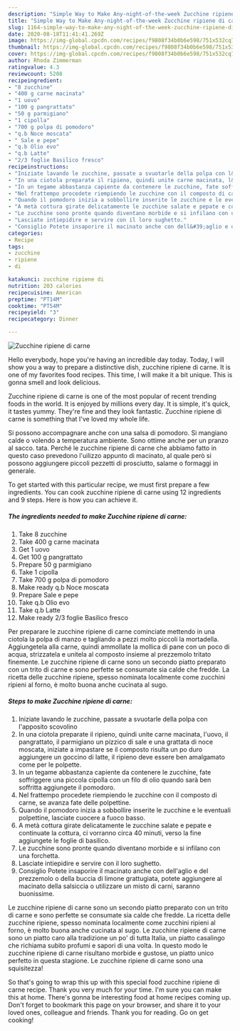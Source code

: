 ```yaml
---
description: "Simple Way to Make Any-night-of-the-week Zucchine ripiene di carne"
title: "Simple Way to Make Any-night-of-the-week Zucchine ripiene di carne"
slug: 1164-simple-way-to-make-any-night-of-the-week-zucchine-ripiene-di-carne
date: 2020-08-18T11:41:41.269Z
image: https://img-global.cpcdn.com/recipes/f9808f34b0b6e598/751x532cq70/zucchine-ripiene-di-carne-recipe-main-photo.jpg
thumbnail: https://img-global.cpcdn.com/recipes/f9808f34b0b6e598/751x532cq70/zucchine-ripiene-di-carne-recipe-main-photo.jpg
cover: https://img-global.cpcdn.com/recipes/f9808f34b0b6e598/751x532cq70/zucchine-ripiene-di-carne-recipe-main-photo.jpg
author: Rhoda Zimmerman
ratingvalue: 4.3
reviewcount: 5208
recipeingredient:
- "8 zucchine"
- "400 g carne macinata"
- "1 uovo"
- "100 g pangrattato"
- "50 g parmigiano"
- "1 cipolla"
- "700 g polpa di pomodoro"
- "q.b Noce moscata"
- " Sale e pepe"
- "q.b Olio evo"
- "q.b Latte"
- "2/3 foglie Basilico fresco"
recipeinstructions:
- "Iniziate lavando le zucchine, passate a svuotarle della polpa con l&#39;apposito scovolino"
- "In una ciotola preparate il ripieno, quindi unite carne macinata, l&#39;uovo, il pangrattato, il parmigiano un pizzico di sale e una grattata di noce moscata, iniziate a impastare se il composto risulta un po duro aggiungere un goccino di latte, il ripieno deve essere ben amalgamato come per le polpette."
- "In un tegame abbastanza capiente da contenere le zucchine, fate soffriggere una piccola cipolla con un filo di olio quando sarà ben soffritta aggiungete il pomodoro."
- "Nel frattempo procedete riempiendo le zucchine con il composto di carne, se avanza fate delle polpettine."
- "Quando il pomodoro inizia a sobbollire inserite le zucchine e le eventuali polpettine, lasciate cuocere a fuoco basso."
- "A metà cottura girate delicatamente le zucchine salate e pepate e continuate la cottura, ci vorranno circa 40 minuti, verso la fine aggiungete le foglie di basilico."
- "Le zucchine sono pronte quando diventano morbide e si infilano con una forchetta."
- "Lasciate intiepidire e servire con il loro sughetto."
- "Consiglio Potete insaporire il macinato anche con dell&#39;aglio e del prezzemolo o della buccia di limone grattugiata, potete aggiungere al macinato della salsiccia o utilizzare un misto di carni, saranno buonissime."
categories:
- Recipe
tags:
- zucchine
- ripiene
- di

katakunci: zucchine ripiene di 
nutrition: 203 calories
recipecuisine: American
preptime: "PT14M"
cooktime: "PT54M"
recipeyield: "3"
recipecategory: Dinner

---
```



![Zucchine ripiene di carne](https://img-global.cpcdn.com/recipes/f9808f34b0b6e598/751x532cq70/zucchine-ripiene-di-carne-recipe-main-photo.jpg)

Hello everybody, hope you're having an incredible day today. Today, I will show you a way to prepare a distinctive dish, zucchine ripiene di carne. It is one of my favorites food recipes. This time, I will make it a bit unique. This is gonna smell and look delicious.

Zucchine ripiene di carne is one of the most popular of recent trending foods in the world. It is enjoyed by millions every day. It is simple, it's quick, it tastes yummy. They're fine and they look fantastic. Zucchine ripiene di carne is something that I've loved my whole life.

Si possono accompagnare anche con una salsa di pomodoro. Si mangiano calde o volendo a temperatura ambiente. Sono ottime anche per un pranzo al sacco. tata. Perché le zucchine ripiene di carne che abbiamo fatto in questo caso prevedono l&#39;uilizzo appunto di macinato, al quale però si possono aggiungere piccoli pezzetti di prosciutto, salame o formaggi in generale.


To get started with this particular recipe, we must first prepare a few ingredients. You can cook zucchine ripiene di carne using 12 ingredients and 9 steps. Here is how you can achieve it.

<!--inarticleads1-->

##### The ingredients needed to make Zucchine ripiene di carne:

1. Take 8 zucchine
1. Take 400 g carne macinata
1. Get 1 uovo
1. Get 100 g pangrattato
1. Prepare 50 g parmigiano
1. Take 1 cipolla
1. Take 700 g polpa di pomodoro
1. Make ready q.b Noce moscata
1. Prepare  Sale e pepe
1. Take q.b Olio evo
1. Take q.b Latte
1. Make ready 2/3 foglie Basilico fresco


Per preparare le zucchine ripiene di carne cominciate mettendo in una ciotola la polpa di manzo e tagliando a pezzi molto piccoli la mortadella. Aggiungetela alla carne, quindi ammollate la mollica di pane con un poco di acqua, strizzatela e unitela al composto insieme al prezzemolo tritato finemente. Le zucchine ripiene di carne sono un secondo piatto preparato con un trito di carne e sono perfette se consumate sia calde che fredde. La ricetta delle zucchine ripiene, spesso nominata localmente come zucchini ripieni al forno, è molto buona anche cucinata al sugo. 

<!--inarticleads2-->

##### Steps to make Zucchine ripiene di carne:

1. Iniziate lavando le zucchine, passate a svuotarle della polpa con l&#39;apposito scovolino
1. In una ciotola preparate il ripieno, quindi unite carne macinata, l&#39;uovo, il pangrattato, il parmigiano un pizzico di sale e una grattata di noce moscata, iniziate a impastare se il composto risulta un po duro aggiungere un goccino di latte, il ripieno deve essere ben amalgamato come per le polpette.
1. In un tegame abbastanza capiente da contenere le zucchine, fate soffriggere una piccola cipolla con un filo di olio quando sarà ben soffritta aggiungete il pomodoro.
1. Nel frattempo procedete riempiendo le zucchine con il composto di carne, se avanza fate delle polpettine.
1. Quando il pomodoro inizia a sobbollire inserite le zucchine e le eventuali polpettine, lasciate cuocere a fuoco basso.
1. A metà cottura girate delicatamente le zucchine salate e pepate e continuate la cottura, ci vorranno circa 40 minuti, verso la fine aggiungete le foglie di basilico.
1. Le zucchine sono pronte quando diventano morbide e si infilano con una forchetta.
1. Lasciate intiepidire e servire con il loro sughetto.
1. Consiglio Potete insaporire il macinato anche con dell&#39;aglio e del prezzemolo o della buccia di limone grattugiata, potete aggiungere al macinato della salsiccia o utilizzare un misto di carni, saranno buonissime.


Le zucchine ripiene di carne sono un secondo piatto preparato con un trito di carne e sono perfette se consumate sia calde che fredde. La ricetta delle zucchine ripiene, spesso nominata localmente come zucchini ripieni al forno, è molto buona anche cucinata al sugo. Le zucchine ripiene di carne sono un piatto caro alla tradizione un po&#39; di tutta Italia, un piatto casalingo che richiama subito profumi e sapori di una volta. In questo modo le zucchine ripiene di carne risultano morbide e gustose, un piatto unico perfetto in questa stagione. Le zucchine ripiene di carne sono una squisitezza! 

So that's going to wrap this up with this special food zucchine ripiene di carne recipe. Thank you very much for your time. I'm sure you can make this at home. There's gonna be interesting food at home recipes coming up. Don't forget to bookmark this page on your browser, and share it to your loved ones, colleague and friends. Thank you for reading. Go on get cooking!
